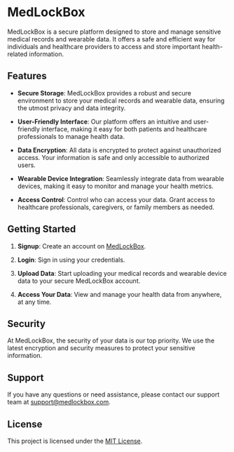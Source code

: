 # MedLockBox

MedLockBox is a secure platform designed to store and manage sensitive medical records and wearable data. It offers a safe and efficient way for individuals and healthcare providers to access and store important health-related information.

## Features

- **Secure Storage**: MedLockBox provides a robust and secure environment to store your medical records and wearable data, ensuring the utmost privacy and data integrity.

- **User-Friendly Interface**: Our platform offers an intuitive and user-friendly interface, making it easy for both patients and healthcare professionals to manage health data.

- **Data Encryption**: All data is encrypted to protect against unauthorized access. Your information is safe and only accessible to authorized users.

- **Wearable Device Integration**: Seamlessly integrate data from wearable devices, making it easy to monitor and manage your health metrics.

- **Access Control**: Control who can access your data. Grant access to healthcare professionals, caregivers, or family members as needed.

## Getting Started

1. **Signup**: Create an account on [MedLockBox](https://www.medlockbox.com).

2. **Login**: Sign in using your credentials.

3. **Upload Data**: Start uploading your medical records and wearable device data to your secure MedLockBox account.

4. **Access Your Data**: View and manage your health data from anywhere, at any time.

## Security

At MedLockBox, the security of your data is our top priority. We use the latest encryption and security measures to protect your sensitive information.

## Support

If you have any questions or need assistance, please contact our support team at [support@medlockbox.com](mailto:support@medlockbox.com).

## License

This project is licensed under the [MIT License](LICENSE).
